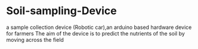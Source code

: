 # Soil-sampling-Device
a sample collection device (Robotic car),an arduino based hardware device for farmers The aim of the device is to predict the nutrients of the soil by moving across the field
